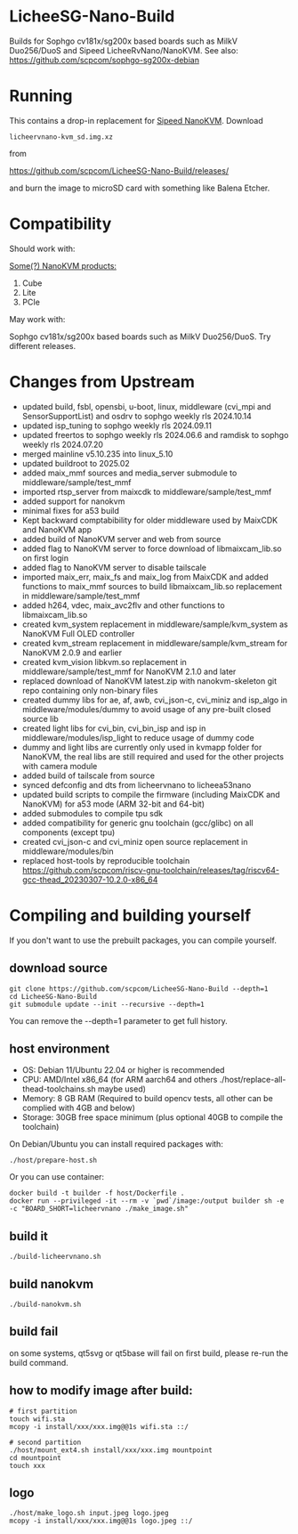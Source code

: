 # LicheeSG-Nano-Build

Builds for Sophgo cv181x/sg200x based boards such as MilkV Duo256/DuoS and Sipeed LicheeRvNano/NanoKVM. See also: https://github.com/scpcom/sophgo-sg200x-debian

# Running

This contains a drop-in replacement for [Sipeed NanoKVM](https://github.com/sipeed/NanoKVM). Download

`licheervnano-kvm_sd.img.xz`

from

https://github.com/scpcom/LicheeSG-Nano-Build/releases/

and burn the image to microSD card with something like Balena Etcher.

# Compatibility

Should work with:

[Some(?) NanoKVM products:](https://classic.sipeed.com/nanokvm)

1. Cube
2. Lite
3. PCIe

May work with:

Sophgo cv181x/sg200x based boards such as MilkV Duo256/DuoS. Try different releases.

# Changes from Upstream

- updated build, fsbl, opensbi, u-boot, linux, middleware (cvi_mpi and SensorSupportList) and osdrv to sophgo weekly rls 2024.10.14
- updated isp_tuning to sophgo weekly rls 2024.09.11
- updated freertos to sophgo weekly rls 2024.06.6 and ramdisk to sophgo weekly rls 2024.07.20
- merged mainline v5.10.235 into linux_5.10
- updated buildroot to 2025.02
- added maix_mmf sources and media_server submodule to middleware/sample/test_mmf
- imported rtsp_server from maixcdk to middleware/sample/test_mmf
- added support for nanokvm
- minimal fixes for a53 build
- Kept backward comptabibility for older middleware used by MaixCDK and NanoKVM app
- added build of NanoKVM server and web from source
- added flag to NanoKVM server to force download of libmaixcam_lib.so on first login
- added flag to NanoKVM server to disable tailscale
- imported maix_err, maix_fs and maix_log from MaixCDK and added functions to maix_mmf sources to build libmaixcam_lib.so replacement in middleware/sample/test_mmf
- added h264, vdec, maix_avc2flv and other functions to libmaixcam_lib.so
- created kvm_system replacement in middleware/sample/kvm_system as NanoKVM Full OLED controller
- created kvm_stream replacement in middleware/sample/kvm_stream for NanoKVM 2.0.9 and earlier
- created kvm_vision libkvm.so replacement in middleware/sample/test_mmf for NanoKVM 2.1.0 and later
- replaced download of NanoKVM latest.zip with nanokvm-skeleton git repo containing only non-binary files
- created dummy libs for ae, af, awb, cvi_json-c, cvi_miniz and isp_algo in middleware/modules/dummy to avoid usage of any pre-built closed source lib
- created light libs for cvi_bin, cvi_bin_isp and isp in middleware/modules/isp_light to reduce usage of dummy code
- dummy and light libs are currently only used in kvmapp folder for NanoKVM, the real libs are still required and used for the other projects with camera module
- added build of tailscale from source
- synced defconfig and dts from licheervnano to licheea53nano
- updated build scripts to compile the firmware (including MaixCDK and NanoKVM) for a53 mode (ARM 32-bit and 64-bit)
- added submodules to compile tpu sdk
- added compatibility for generic gnu toolchain (gcc/glibc) on all components (except tpu)
- created cvi_json-c and cvi_miniz open source replacement in middleware/modules/bin
- replaced host-tools by reproducible toolchain https://github.com/scpcom/riscv-gnu-toolchain/releases/tag/riscv64-gcc-thead_20230307-10.2.0-x86_64

# Compiling and building yourself

If you don't want to use the prebuilt packages, you can compile yourself.

## download source

```
git clone https://github.com/scpcom/LicheeSG-Nano-Build --depth=1
cd LicheeSG-Nano-Build
git submodule update --init --recursive --depth=1
```
You can remove the --depth=1 parameter to get full history.

## host environment

- OS: Debian 11/Ubuntu 22.04 or higher is recommended
- CPU: AMD/Intel x86_64 (for ARM aarch64 and others ./host/replace-all-thead-toolchains.sh maybe used)
- Memory: 8 GB RAM (Required to build opencv tests, all other can be complied with 4GB and below)
- Storage: 30GB free space minimum (plus optional 40GB to compile the toolchain)

On Debian/Ubuntu you can install required packages with:
```
./host/prepare-host.sh
```

Or you can use container:

```
docker build -t builder -f host/Dockerfile .
docker run --privileged -it --rm -v `pwd`/image:/output builder sh -e -c "BOARD_SHORT=licheervnano ./make_image.sh"
```

## build it

```
./build-licheervnano.sh
```

## build nanokvm

```
./build-nanokvm.sh
```

## build fail

on some systems, qt5svg or qt5base will fail on first build, please re-run the build command.

## how to modify image after build:

```
# first partition
touch wifi.sta
mcopy -i install/xxx/xxx.img@@1s wifi.sta ::/

# second partition
./host/mount_ext4.sh install/xxx/xxx.img mountpoint
cd mountpoint
touch xxx
```

## logo

```
./host/make_logo.sh input.jpeg logo.jpeg
mcopy -i install/xxx/xxx.img@@1s logo.jpeg ::/
```
